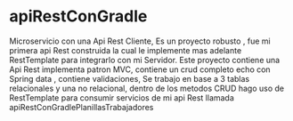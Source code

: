 # apiRestConGradle
Microservicio con una Api Rest Cliente, Es un proyecto robusto , fue mi primera api Rest construida la cual le implemente mas adelante RestTemplate para integrarlo con mi Servidor. Este proyecto contiene una Api Rest implementa patron MVC, contiene un crud completo echo con Spring data ,  contiene validaciones, Se trabajo en base a 3 tablas relacionales y una no relacional,  dentro de los metodos CRUD hago uso de RestTemplate para consumir servicios de mi api Rest llamada  apiRestConGradlePlanillasTrabajadores
